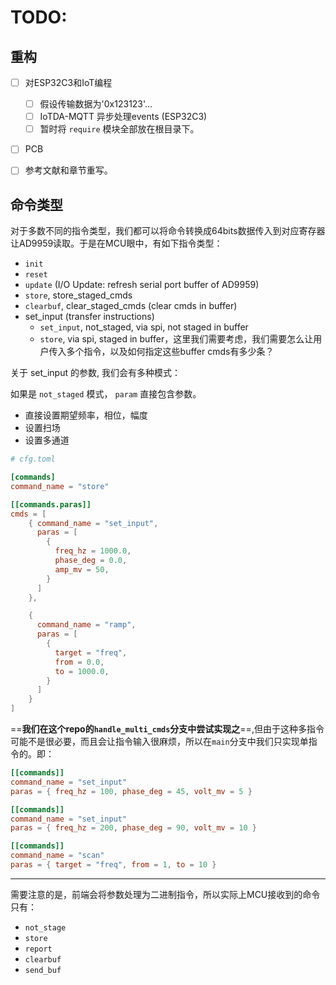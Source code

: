 # TODO:

## 重构
- [ ] 对ESP32C3和IoT编程
  - [ ] 假设传输数据为'0x123123'...
  - [ ] IoTDA-MQTT 异步处理events (ESP32C3)
  - [ ] 暂时将 `require` 模块全部放在根目录下。
- [ ]  PCB
- [ ]  参考文献和章节重写。


## 命令类型

对于多数不同的指令类型，我们都可以将命令转换成64bits数据传入到对应寄存器让AD9959读取。于是在MCU眼中，有如下指令类型：

* `init`
* `reset`
* `update` (I/O Update: refresh serial port buffer of AD9959)
* `store`, store_staged_cmds
* `clearbuf`, clear_staged_cmds (clear cmds in buffer)
* set_input (transfer instructions) 
  * `set_input`, not_staged, via spi, not staged in buffer
  * `store`, via spi, staged in buffer，这里我们需要考虑，我们需要怎么让用户传入多个指令，以及如何指定这些buffer cmds有多少条？


关于 set_input 的参数, 我们会有多种模式：

如果是 `not_staged` 模式， `param` 直接包含参数。

* 直接设置期望频率，相位，幅度
* 设置扫场
* 设置多通道


```toml
# cfg.toml

[commands]
command_name = "store"

[[commands.paras]]
cmds = [
    { command_name = "set_input", 
      paras = [
        {
          freq_hz = 1000.0,
          phase_deg = 0.0, 
          amp_mv = 50,
        }
      ]
    },

    {
      command_name = "ramp",
      paras = [
        {
          target = "freq",
          from = 0.0, 
          to = 1000.0,
        }
      ] 
    }
]
```

==**我们在这个repo的`handle_multi_cmds`分支中尝试实现之**==,但由于这种多指令可能不是很必要，而且会让指令输入很麻烦，所以在`main`分支中我们只实现单指令的。即：

```toml
[[commands]]
command_name = "set_input"
paras = { freq_hz = 100, phase_deg = 45, volt_mv = 5 }

[[commands]]
command_name = "set_input"
paras = { freq_hz = 200, phase_deg = 90, volt_mv = 10 }

[[commands]]
command_name = "scan"
paras = { target = "freq", from = 1, to = 10 }
```

---

需要注意的是，前端会将参数处理为二进制指令，所以实际上MCU接收到的命令只有：

* `not_stage`
* `store`
* `report`
* `clearbuf`
* `send_buf`
